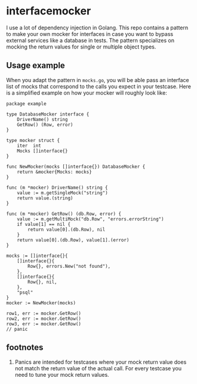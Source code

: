 # interfacemocker

I use a lot of dependency injection in Golang. This repo contains a pattern to make your own mocker for interfaces in case you want to bypass external services like a database in tests. The pattern specializes on mocking the return values for single or multiple object types.

## Usage example

When you adapt the pattern in `mocks.go`, you will be able pass an interface list of mocks that correspond to the calls you expect in your testcase. Here is a simplified example on how your mocker will roughly look like:

```golang
package example

type DatabaseMocker interface {
	DriverName() string
	GetRow() (Row, error)
}

type mocker struct {
	iter  int
	Mocks []interface{}
}

func NewMocker(mocks []interface{}) DatabaseMocker {
	return &mocker{Mocks: mocks}
}

func (m *mocker) DriverName() string {
	value := m.getSingleMock("string")
	return value.(string)
}

func (m *mocker) GetRow() (db.Row, error) {
	value := m.getMultiMock("db.Row", "errors.errorString")
	if value[1] == nil {
		return value[0].(db.Row), nil
	}
	return value[0].(db.Row), value[1].(error)
}

mocks := []interface{}{
	[]interface{}{
		Row{}, errors.New("not found"),
	},
	[]interface{}{
		Row{}, nil,
	},
	"psql"
}
mocker := NewMocker(mocks)

row1, err := mocker.GetRow()
row2, err := mocker.GetRow()
row3, err := mocker.GetRow()
// panic
```

## footnotes

1. Panics are intended for testcases where your mock return value does not match the return value of the actual call. For every testcase you need to tune your mock return values.
